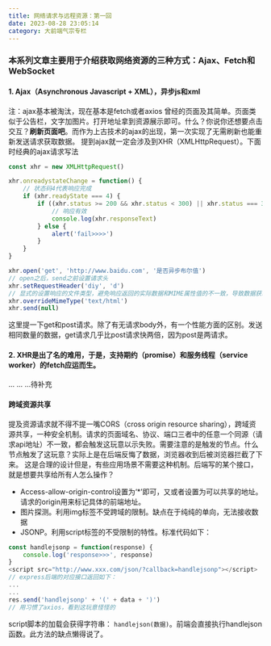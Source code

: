 ```yaml
---
title: 网络请求与远程资源：第一回
date: 2023-08-28 23:05:14
category: 大前端气宗专栏
---
```


### 本系列文章主要用于介绍获取网络资源的三种方式：Ajax、Fetch和WebSocket

#### 1. Ajax（Asynchronous Javascript + XML），异步js和xml
注：ajax基本被淘汰，现在基本是fetch或者axios
曾经的页面及其简单。页面类似于公告栏，文字加图片。打开地址拿到资源展示即可。什么？你说你还想要点击交互？**刷新页面吧**。而作为上古技术的ajax的出现，第一次实现了无需刷新也能重新发送请求获取数据。
提到ajax就一定会涉及到XHR（XMLHttpRequest）。下面时经典的ajax请求写法
```javascript
const xhr = new XMLHttpRequest()

xhr.onreadystateChange = function() {
    // 状态码4代表响应完成
    if (xhr.readyState === 4) {
        if ((xhr.status >= 200 && xhr.status < 300) || xhr.status === 304) {
            // 响应有效
            console.log(xhr.responseText)
        } else {
            alert('fail>>>>')
        }
    }
}

xhr.open('get', 'http://www.baidu.com', '是否异步布尔值')
// open之后，send之前设置请求头
xhr.setRequestHeader('diy', 'd')
// 显式的设置响应的文件类型，避免响应返回的实际数据和MIME属性值的不一致，导致数据获取失败。
xhr.overrideMimeType('text/html')
xhr.send(null)
```
这里提一下get和post请求。除了有无请求body外，有一个性能方面的区别。发送相同数量的数据，get请求几乎比post请求快两倍，因为post是两请求。

#### 2. XHR是出了名的难用，于是，支持期约（promise）和服务线程（service worker）的fetch应运而生。
...
...
...待补充

#### 跨域资源共享
提及资源请求就不得不提一嘴CORS（cross origin resource sharing），跨域资源共享，一种安全机制。请求的页面域名、协议、端口三者中的任意一个同源（请求api地址）不一致，都会触发这玩意以示失败。需要注意的是触发的节点。什么节点触发了这玩意？实际上是在后端反悔了数据，浏览器收到后被浏览器拦截了下来。
这是合理的设计但是，有些应用场景不需要这种机制。后端写的某个接口，就是想要共享给所有人怎么操作？
- Access-allow-origin-control设置为‘*’即可，又或者设置为可以共享的地址。请求的origin用来标记具体的前端地址。
- 图片探测。利用img标签不受跨域的限制。缺点在于纯纯的单向，无法接收数据
- JSONP。利用script标签的不受限制的特性。标准代码如下：
```javascript
const handlejsonp = function(response) {
    console.log('response>>>', response)
}
<script src="http://www.xxx.com/json/?callback=handlejsonp"></script>
// express后端的对应接口返回如下：
...
...
res.send('handlejsonp' + '(' + data + ')')
// 用习惯了axios，看到这玩意怪怪的
```
script脚本的加载会获得字符串： `handlejson(数据)`。前端会直接执行handlejson函数。此方法的缺点懒得说了。